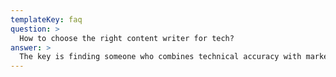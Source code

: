 ```yaml
---
templateKey: faq
question: >
  How to choose the right content writer for tech?
answer: >
  The key is finding someone who combines technical accuracy with marketing insight. As a content writer for tech, I simplify complex concepts so your audience quickly sees the value of your solution.
---
```

